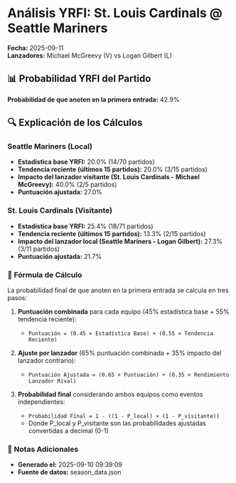 # Análisis YRFI: St. Louis Cardinals @ Seattle Mariners

**Fecha:** 2025-09-11  
**Lanzadores:** Michael McGreevy (V) vs Logan Gilbert (L)

## 📊 Probabilidad YRFI del Partido

**Probabilidad de que anoten en la primera entrada:** 42.9%

## 🔍 Explicación de los Cálculos

### Seattle Mariners (Local)
- **Estadística base YRFI:** 20.0% (14/70 partidos)
- **Tendencia reciente (últimos 15 partidos):** 20.0% (3/15 partidos)
- **Impacto del lanzador visitante (St. Louis Cardinals - Michael McGreevy):** 40.0% (2/5 partidos)
- **Puntuación ajustada:** 27.0%

### St. Louis Cardinals (Visitante)
- **Estadística base YRFI:** 25.4% (18/71 partidos)
- **Tendencia reciente (últimos 15 partidos):** 13.3% (2/15 partidos)
- **Impacto del lanzador local (Seattle Mariners - Logan Gilbert):** 27.3% (3/11 partidos)
- **Puntuación ajustada:** 21.7%

### 📝 Fórmula de Cálculo

La probabilidad final de que anoten en la primera entrada se calcula en tres pasos:

1. **Puntuación combinada** para cada equipo (45% estadística base + 55% tendencia reciente):
   - `Puntuación = (0.45 × Estadística Base) + (0.55 × Tendencia Reciente)`

2. **Ajuste por lanzador** (65% puntuación combinada + 35% impacto del lanzador contrario):
   - `Puntuación Ajustada = (0.65 × Puntuación) + (0.35 × Rendimiento Lanzador Rival)`

3. **Probabilidad final** considerando ambos equipos como eventos independientes:
   - `Probabilidad Final = 1 - ((1 - P_local) × (1 - P_visitante))`
   - Donde P_local y P_visitante son las probabilidades ajustadas convertidas a decimal (0-1)

### 📌 Notas Adicionales

- **Generado el:** 2025-09-10 09:39:09
- **Fuente de datos:** season_data.json
